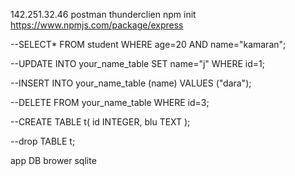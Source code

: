 142.251.32.46
postman
thunderclien
npm init
https://www.npmjs.com/package/express

--SELECT* FROM student WHERE age=20 AND name="kamaran";

--UPDATE INTO your_name_table SET name="j" WHERE id=1;


--INSERT INTO your_name_table (name) VALUES ("dara");

--DELETE FROM your_name_table WHERE id=3;

--CREATE TABLE t(
id INTEGER,
blu TEXT
);

--drop TABLE t;

app DB brower sqlite
